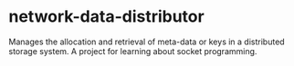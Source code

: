 # network-data-distributor
Manages the allocation and retrieval of meta-data or keys in a distributed storage system. A project for learning about socket programming.
